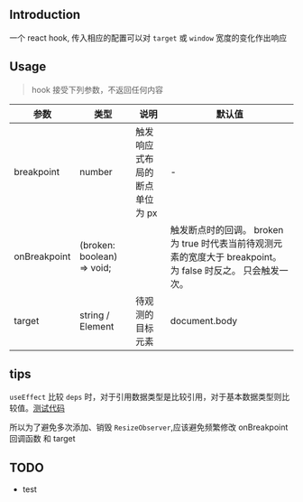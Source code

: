 ## Introduction
一个 react hook, 传入相应的配置可以对 `target` 或 `window` 宽度的变化作出响应

## Usage

> hook 接受下列参数，不返回任何内容 

| 参数 | 类型 | 说明 | 默认值 |  
| ---- | ---- | ---- | --- | 
| breakpoint | number | 触发响应式布局的断点 单位为 px | - |
| onBreakpoint | (broken: boolean) => void; | | 触发断点时的回调。 broken 为 true 时代表当前待观测元素的宽度大于 breakpoint。为 false 时反之。 只会触发一次。
| target | string / Element | 待观测的目标元素 | document.body


## tips
`useEffect` 比较 `deps` 时，对于引用数据类型是比较引用，对于基本数据类型则比较值。[测试代码](https://codesandbox.io/s/fervent-wozniak-t51pi?file=/src/UseEffectTest.tsx)

所以为了避免多次添加、销毁 `ResizeObserver`,应该避免频繁修改 onBreakpoint 回调函数 和 target


## TODO
- test 
